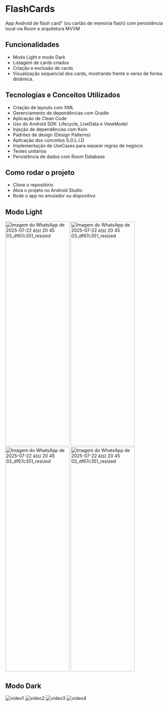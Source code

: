 # FlashCards
App Android de flash card" (ou cartão de memória flash) com persistência local via Room e arquitetura MVVM

## Funcionalidades
- Modo Light e modo Dark
- Listagem de cards criados
- Criação e exclusão de cards
- Visualização sequencial dos cards, mostrando frente e verso de forma dinâmica.
  
## Tecnologias e Conceitos Utilizados
- Criação de layouts com XML
- Gerenciamento de dependências com Gradle
- Aplicação de Clean Code
- Uso do Android SDK: Lifecycle, LiveData e ViewModel
- Injeção de dependências com Koin
- Padrões de design (Design Patterns)
- Aplicação dos conceitos S.O.L.I.D
- Implementação de UseCases para separar regras de negócio
- Testes unitários
- Persistência de dados com Room Database

## Como rodar o projeto
- Clone o repositório
- Abra o projeto no Android Studio
- Rode o app no emulador ou dispositivo

## Modo Light 
<img width="200" height="700" alt="Imagem do WhatsApp de 2025-07-22 à(s) 20 45 03_df67c351_resized" src="https://github.com/user-attachments/assets/502217a9-6cca-451e-9251-9c5b0556f38a" />
<img width="200" height="700" alt="Imagem do WhatsApp de 2025-07-22 à(s) 20 45 03_df67c351_resized" src="https://github.com/user-attachments/assets/e8cce6db-08ee-40f5-9c49-b59ac48d35a6" />
<img width="200" height="700" alt="Imagem do WhatsApp de 2025-07-22 à(s) 20 45 03_df67c351_resized" src="https://github.com/user-attachments/assets/393f0a87-2978-43ed-a6de-7cc9fda5e65f" />
<img width="200" height="700" alt="Imagem do WhatsApp de 2025-07-22 à(s) 20 45 03_df67c351_resized" src="https://github.com/user-attachments/assets/a861067b-b38c-49ab-8bd6-4ce3c1cc4345" />

## Modo Dark
![video1](https://github.com/user-attachments/assets/f82221a2-2b34-4b0d-a5b7-836e9cc6e981)
![video2](https://github.com/user-attachments/assets/2dc7f3c7-155c-4b58-889a-7dd6370aa37a)
![video3](https://github.com/user-attachments/assets/bc9271b3-0730-4091-bd44-fa6296857df5)
![video4](https://github.com/user-attachments/assets/c0b8934f-3473-4b29-8ef3-d156e73eac36)



